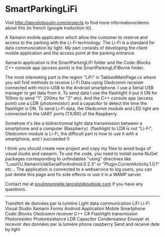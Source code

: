 # SmartParkingLiFi

Visit http://lancelotpoulin.com/projects to find more informations/demo about this (in french (google traduction it)).

A Xamarin mobile application which allow the customer to reserve and access to the parking with the Li-Fi technology. The Li-Fi is a standard for data communication by light. My part consists of developing the client mobile application and the access point at the parking entrance.

Xamarin application is the SmartParkingLiFi folder and the Code::Blocks C++ console app (access point) is the SmartParkingLiFiBorne folder.

The most interesting part is the region "LiFi" in TabbedMainPage.cs where you will find methods to receive Li-Fi Data using Oledcomm receiver connected with micro-USB to the Android smartphone. I use a Serial USB manager to get data from it. To send data I use the flashlight (I put it ON for 100ms to send "1", 200ms for "2" etc). And the C++ console app (access point) use a LDR (photoresistor) and a capacitor to detect the time the flashlight is ON. To send Li-Fi data, the Oledcomm module and LED light are connected to the UART ports (TX/RX) of the Raspberry.

Somehow it's like a bidirectionnal light data transmission between a smartphone and a computer (Raspberry). (flashlight to LDR is not "Li-Fi", Oledcomm module is Li-Fi, the difficult part is how to use it with a smartphone, and I succeeded !)

I think you should create new project and copy my files to avoid bugs of visual studio and xamarin.
To use the code, you need to install some NuGet packages corresponding to unfindables "using" directives like "LusoVU.XamarinUsbSerialForAndroid.0.2.3" or "Plugin.CurrentActivity.1.0.1" etc...
The application is connected to a webservice to log users, you can just delete this page and fix side effects or use it in a WAMP server.

Contact me at poulinponnelle.lancelot@outlook.com if you have any questions.

-------------------------------------------------------------------------------------------------------------------------------------------
Transfert de données par la lumière Light data communication LiFi Li-Fi Visual Studio Xamarin Forms Android Application Mobile Smartphone
Code::Blocks Oledcomm receiver C++ C# Flashlight transmission Photoresistor Photorésistance LDR Capacitor Condensateur
Envoyer et recevoir des données par la lumière phone raspberry Send and receive date by light
